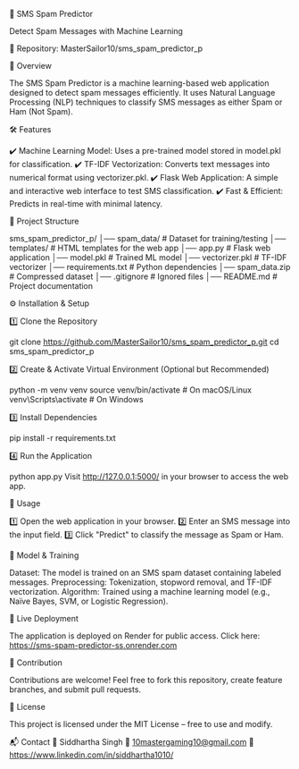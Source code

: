 📩 SMS Spam Predictor

Detect Spam Messages with Machine Learning

🔗 Repository: MasterSailor10/sms_spam_predictor_p

🚀 Overview

The SMS Spam Predictor is a machine learning-based web application designed to detect spam messages efficiently. It uses Natural Language Processing (NLP) techniques to classify SMS messages as either Spam or Ham (Not Spam).

🛠️ Features

✔️ Machine Learning Model: Uses a pre-trained model stored in model.pkl for classification. ✔️ TF-IDF Vectorization: Converts text messages into numerical format using vectorizer.pkl. ✔️ Flask Web Application: A simple and interactive web interface to test SMS classification. ✔️ Fast & Efficient: Predicts in real-time with minimal latency.

📂 Project Structure

sms_spam_predictor_p/ │── spam_data/ # Dataset for training/testing
│── templates/ # HTML templates for the web app
│── app.py # Flask web application
│── model.pkl # Trained ML model
│── vectorizer.pkl # TF-IDF vectorizer
│── requirements.txt # Python dependencies
│── spam_data.zip # Compressed dataset
│── .gitignore # Ignored files
│── README.md # Project documentation

⚙️ Installation & Setup

1️⃣ Clone the Repository

git clone https://github.com/MasterSailor10/sms_spam_predictor_p.git cd sms_spam_predictor_p

2️⃣ Create & Activate Virtual Environment (Optional but Recommended)

python -m venv venv source venv/bin/activate # On macOS/Linux venv\Scripts\activate # On Windows

3️⃣ Install Dependencies

pip install -r requirements.txt

4️⃣ Run the Application

python app.py Visit http://127.0.0.1:5000/ in your browser to access the web app.

🧪 Usage

1️⃣ Open the web application in your browser. 2️⃣ Enter an SMS message into the input field. 3️⃣ Click "Predict" to classify the message as Spam or Ham.

🎯 Model & Training

Dataset: The model is trained on an SMS spam dataset containing labeled messages. Preprocessing: Tokenization, stopword removal, and TF-IDF vectorization. Algorithm: Trained using a machine learning model (e.g., Naïve Bayes, SVM, or Logistic Regression).

🔗 Live Deployment

The application is deployed on Render for public access. Click here: https://sms-spam-predictor-ss.onrender.com

🤝 Contribution

Contributions are welcome! Feel free to fork this repository, create feature branches, and submit pull requests.

📜 License

This project is licensed under the MIT License – free to use and modify.

📬 Contact 👤 Siddhartha Singh 📧 10mastergaming10@gmail.com 🔗 https://www.linkedin.com/in/siddhartha1010/
